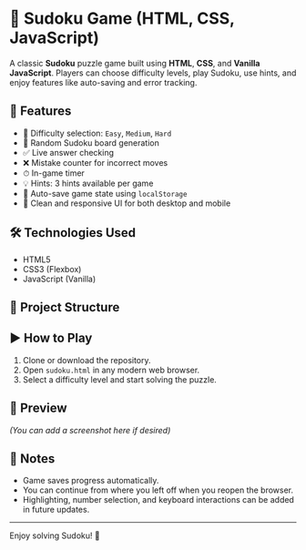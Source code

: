 # 🧩 Sudoku Game (HTML, CSS, JavaScript)

A classic **Sudoku** puzzle game built using **HTML**, **CSS**, and **Vanilla JavaScript**. Players can choose difficulty levels, play Sudoku, use hints, and enjoy features like auto-saving and error tracking.

## 🚀 Features

- 🎯 Difficulty selection: `Easy`, `Medium`, `Hard`
- 🧠 Random Sudoku board generation
- ✅ Live answer checking
- ❌ Mistake counter for incorrect moves
- ⏱ In-game timer
- 💡 Hints: 3 hints available per game
- 💾 Auto-save game state using `localStorage`
- 📱 Clean and responsive UI for both desktop and mobile

## 🛠 Technologies Used

- HTML5
- CSS3 (Flexbox)
- JavaScript (Vanilla)

## 📁 Project Structure

## ▶️ How to Play

1. Clone or download the repository.
2. Open `sudoku.html` in any modern web browser.
3. Select a difficulty level and start solving the puzzle.

## 📸 Preview

*(You can add a screenshot here if desired)*

## 📌 Notes

- Game saves progress automatically.
- You can continue from where you left off when you reopen the browser.
- Highlighting, number selection, and keyboard interactions can be added in future updates.

---

Enjoy solving Sudoku! 🧩

